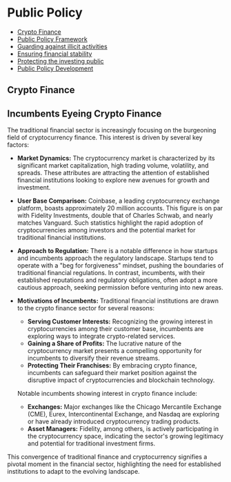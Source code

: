 # Public Policy 
- [Crypto Finance](#crypto-finance)
- [Public Policy Framework](#public-policy-framework)
- [Guarding against illicit activities](#guarding-against-illicit-activities)
- [Ensuring financial stability](#ensuring-financial-stability)
- [Protecting the investing public](#protecting-the-investing-public)
- [Public Policy Development](#public-policy-development)

## Crypto Finance
## Incumbents Eyeing Crypto Finance

The traditional financial sector is increasingly focusing on the burgeoning field of cryptocurrency finance. This interest is driven by several key factors:

- **Market Dynamics:** The cryptocurrency market is characterized by its significant market capitalization, high trading volume, volatility, and spreads. These attributes are attracting the attention of established financial institutions looking to explore new avenues for growth and investment.

- **User Base Comparison:** Coinbase, a leading cryptocurrency exchange platform, boasts approximately 20 million accounts. This figure is on par with Fidelity Investments, double that of Charles Schwab, and nearly matches Vanguard. Such statistics highlight the rapid adoption of cryptocurrencies among investors and the potential market for traditional financial institutions.

- **Approach to Regulation:** There is a notable difference in how startups and incumbents approach the regulatory landscape. Startups tend to operate with a "beg for forgiveness" mindset, pushing the boundaries of traditional financial regulations. In contrast, incumbents, with their established reputations and regulatory obligations, often adopt a more cautious approach, seeking permission before venturing into new areas.

- **Motivations of Incumbents:** Traditional financial institutions are drawn to the crypto finance sector for several reasons:
    - **Serving Customer Interests:** Recognizing the growing interest in cryptocurrencies among their customer base, incumbents are exploring ways to integrate crypto-related services.
    - **Gaining a Share of Profits:** The lucrative nature of the cryptocurrency market presents a compelling opportunity for incumbents to diversify their revenue streams.
    - **Protecting Their Franchises:** By embracing crypto finance, incumbents can safeguard their market position against the disruptive impact of cryptocurrencies and blockchain technology.

    Notable incumbents showing interest in crypto finance include:
    - **Exchanges:** Major exchanges like the Chicago Mercantile Exchange (CME), Eurex, Intercontinental Exchange, and Nasdaq are exploring or have already introduced cryptocurrency trading products.
    - **Asset Managers:** Fidelity, among others, is actively participating in the cryptocurrency space, indicating the sector's growing legitimacy and potential for traditional investment firms.

This convergence of traditional finance and cryptocurrency signifies a pivotal moment in the financial sector, highlighting the need for established institutions to adapt to the evolving landscape.
